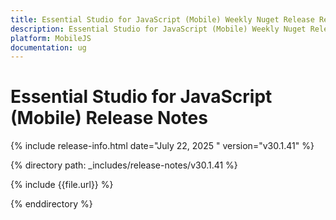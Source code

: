 ```yaml
---
title: Essential Studio for JavaScript (Mobile) Weekly Nuget Release Release Notes  
description: Essential Studio for JavaScript (Mobile) Weekly Nuget Release Release Notes  
platform: MobileJS
documentation: ug
---
```


# Essential Studio for JavaScript (Mobile)  Release Notes  

{% include release-info.html date="July 22, 2025 "  version="v30.1.41" %}

{% directory path: _includes/release-notes/v30.1.41 %}

{% include {{file.url}} %}

{% enddirectory %}